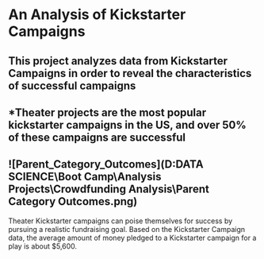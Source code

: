 # An Analysis of Kickstarter Campaigns
This project analyzes data from Kickstarter Campaigns in order to reveal the characteristics of successful campaigns
---
*Theater projects are the most popular kickstarter campaigns in the US, and over 50% of these campaigns are successful
---
![Parent_Category_Outcomes](D:DATA SCIENCE\Boot Camp\Analysis Projects\Crowdfunding Analysis\Parent Category Outcomes.png)
---
Theater Kickstarter campaigns can poise themselves for success by pursuing a realistic fundraising goal. Based on the Kickstarter Campaign data, the average amount of money pledged to a Kickstarter campaign for a play is about $5,600.  
